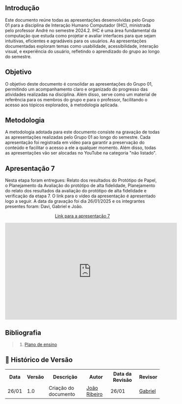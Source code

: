 ## Introdução
Este documento reúne todas as apresentações desenvolvidas pelo Grupo 01 para a disciplina de Interação Humano Computador (IHC), ministrada pelo professor André no semestre 2024.2. IHC é uma área fundamental da computação que estuda como projetar e avaliar interfaces para que sejam intuitivas, eficientes e agradáveis para os usuários. As apresentações documentadas exploram temas como usabilidade, acessibilidade, interação visual, e experiência do usuário, refletindo o aprendizado do grupo ao longo do semestre.

## Objetivo
O objetivo deste documento é consolidar as apresentações do Grupo 01, permitindo um acompanhamento claro e organizado do progresso das atividades realizadas na disciplina. Além disso, serve como um material de referência para os membros do grupo e para o professor, facilitando o acesso aos tópicos explorados, à metodologia aplicada.

## Metodologia
A metodologia adotada para este documento consiste na gravação de todas as apresentações realizadas pelo Grupo 01 ao longo do semestre. Cada apresentação foi registrada em vídeo para garantir a preservação do conteúdo e facilitar o acesso a ele a qualquer momento. Além disso, todas as apresentações vão ser alocadas no YouTube na categoria "não listado".

## Apresentação 7
Nesta etapa foram entregues: Relato dos resultados do Protótipo de Papel, o Planejamento da Avaliação do protótipo de alta fidelidade, Planejamento do relato dos resultados da avaliação do protótipo de alta fidelidade e verificação da etapa 7. O link para o vídeo da apresentação é apresentado logo a seguir. A data da gravação foi dia 26/01/2025 e os integrantes presentes foram: Davi, Gabriel e João.

<p align="center"><a href="https://youtu.be/zIrp86uoHhk">Link para a apresentação 7</a></p> 

<center>
<iframe width="560" height="315" src="https://www.youtube.com/embed/KznnmLGDtM8?si=QDqzdUj_xwPKR74E" title="YouTube video player" frameborder="0" allow="accelerometer; autoplay; clipboard-write; encrypted-media; gyroscope; picture-in-picture; web-share" referrerpolicy="strict-origin-when-cross-origin" allowfullscreen></iframe>
</center>

## Bibliografia
 > 1. [Plano de ensino](https://aprender3.unb.br/pluginfile.php/2972625/mod_resource/content/58/Plano_de_Ensino%20FIHC%20022024%20Turma%2001%20v2.pdf)

## :round_pushpin: Histórico de Versão 

<div align="center">
    <table>
        <tr>
            <th>Data</th>
            <th>Versão</th>
            <th>Descrição</th>
            <th>Autor</th>
            <th>Data da Revisão</th>
            <th>Revisor</th>
        </tr>
        <tr>
            <td>26/01</td>
            <td>1.0</td>
            <td>Criação do documento</td>
            <td><a href="https://github.com/Joa0V">João Ribeiro</a></td>
            <td>26/01</td>
            <td><a href="https://github.com/GabrielSMonteiro">Gabriel</a></td>
        </tr>
    </table>
</div>